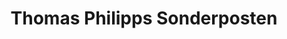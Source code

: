 ---
title: "Thomas Philipps Sonderposten"
url: /beeskow/thomas-philipps-sonderposten/
shop: Kramladen
---